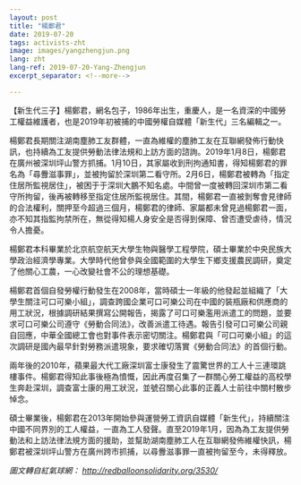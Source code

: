 ```yaml
---
layout: post
title: "楊鄭君"
date: 2019-07-20
tags: activists-zht
image: images/yangzhengjun.png
lang: zht
lang-ref: 2019-07-20-Yang-Zhengjun
excerpt_separator: <!--more-->

---
```




【新生代三子】楊鄭君，網名包子，1986年出生，重慶人，是一名資深的中國勞工權益維護者，也是2019年初被捕的中國勞權自媒體「新生代」三名編輯之一。

楊鄭君長期關注湖南塵肺工友群體，一直為維權的塵肺工友在互聯網發佈行動快訊，也持續為工友提供勞動法律法規和上訪方面的諮詢。2019年1月8日，楊鄭君在廣州被深圳坪山警方抓捕。1月10日，其家屬收到刑拘通知書，得知楊鄭君的罪名為「尋釁滋事罪」，並被拘留於深圳第二看守所。2月6日，楊鄭君被轉為「指定住居所監視居住」，被困于于深圳大鵬不知名處。中間曾一度被轉回深圳市第二看守所拘留，後再被轉移至指定住居所監視居住。其間，楊鄭君一直被剝奪會見律師的合法權利，關押至今超過三個月，楊鄭君的律師、家屬都未曾見過楊鄭君一面，亦不知其指監拘禁所在，無從得知楊人身安全是否得到保障、曾否遭受虐待，情況令人擔憂。

楊鄭君本科畢業於北京航空航天大學生物與醫學工程學院，碩士畢業於中央民族大學政治經濟學專業。大學時代他曾參與全國範圍的大學生下鄉支援農民調研，奠定了他關心工農，一心改變社會不公的理想基礎。

楊鄭君首個自發勞權行動發生在2008年，當時碩士一年級的他發起並組織了「大學生關注可口可樂小組」，調查跨國企業可口可樂公司在中國的裝瓶廠和供應商的用工狀況，根據調研結果撰寫公開報告，揭露了可口可樂濫用派遣工的問題，並要求可口可樂公司遵守《勞動合同法》，改善派遣工待遇。報告引發可口可樂公司親自回應，中華全國總工會也對事件表示密切關注。楊鄭君與「可口可樂小組」的這次調研是國內最早針對勞務派遣現象，要求確切落實《勞動合同法》的首個行動。

兩年後的2010年，蘋果最大代工廠深圳富士康發生了震驚世界的工人十三連環跳樓事件。楊鄭君得知此事後極為憤慨，因此再度召集了一群關心勞工權益的高校學生奔赴深圳，調查富士康的用工狀況，並號召關心此事的正義人士前往中關村散步悼念。

碩士畢業後，楊鄭君在2013年開始參與運營勞工資訊自媒體「新生代」，持續關注中國不同界別的工人權益，一直為工人發聲。直至2019年1月，因為為工友提供勞動法和上訪法律法規方面的援助，並幫助湖南塵肺工人在互聯網發佈維權快訊，楊鄭君被深圳坪山警方在廣州跨市抓捕，以尋釁滋事罪一直被拘留至今，未得釋放。

<em>圖文轉自紅氣球網： <http://redballoonsolidarity.org/3530/></em>
